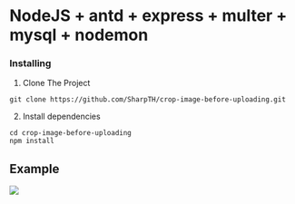 # NodeJS + antd + express + multer + mysql + nodemon
>
### Installing

1. Clone The Project
```
git clone https://github.com/SharpTH/crop-image-before-uploading.git
```
2. Install dependencies
```
cd crop-image-before-uploading
npm install
```
## Example
![](https://github.com/SharpTH/crop-image-before-uploading/blob/main/src/images/crop-image-before-uploading.gif)
